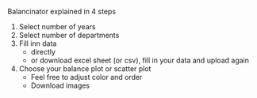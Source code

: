 Balancinator explained in 4 steps

1.	Select number of years
2.	Select number of departments
3.	Fill inn data
    -	directly
    - or download excel sheet (or csv), fill in your data and upload again
4.	Choose your balance plot or scatter plot 
    - Feel free to adjust color and order
    - Download images 

